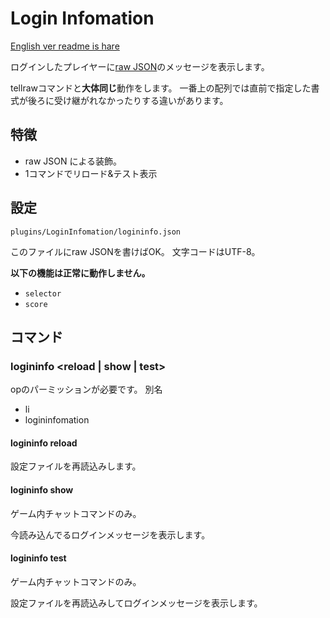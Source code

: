 # Login Infomation

[English ver readme is hare][en]

ログインしたプレイヤーに[raw JSON][rj]のメッセージを表示します。

tellrawコマンドと**大体同じ**動作をします。
一番上の配列では直前で指定した書式が後ろに受け継がれなかったりする違いがあります。

## 特徴

- raw JSON による装飾。
- 1コマンドでリロード&テスト表示

## 設定

`plugins/LoginInfomation/logininfo.json`

このファイルにraw JSONを書けばOK。
文字コードはUTF-8。

**以下の機能は正常に動作しません。**

- `selector`
- `score`

## コマンド

### logininfo <reload | show | test>

opのパーミッションが必要です。
別名

- li
- logininfomation

#### logininfo reload

設定ファイルを再読込みします。

#### logininfo show

ゲーム内チャットコマンドのみ。

今読み込んでるログインメッセージを表示します。

#### logininfo test

ゲーム内チャットコマンドのみ。

設定ファイルを再読込みしてログインメッセージを表示します。

<!-- links -->
[en]:readme.md
[jp]:readme.jp.md
[rj]:https://minecraft.gamepedia.com/Commands#Raw_JSON_text